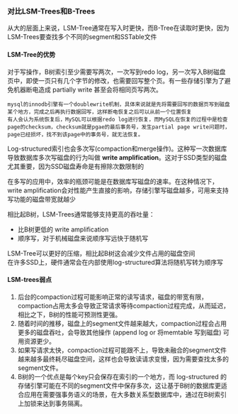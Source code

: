### 对比LSM-Trees和B-Trees
从大的层面上来说，LSM-Tree通常在写入时更快，而B-Tree在读取时更快，因为LSM-Trees要查找多个不同的segment和SSTable文件

#### LSM-Tree的优势
对于写操作，B树索引至少需要写两次，一次写到redo log，另一次写入B树磁盘页中，即使一页只有几个字节的修改，也需要回写整个页。有一些存储引擎为了避免机器断电造成 partially write 甚至会将相同页写两次。  
```
mysql的innodb引擎有一个doublewrite机制，具体来说就是先将需要回写的数据页写到磁盘某个地方，完成之后再执行数据回写，这样断电恢复之后可以从前一个位置恢复  
有人会认为系统恢复后，MySQL可以根据redo log进行恢复，而MySQL在恢复的过程中是检查page的checksum，checksum就是pgae的最后事务号，发生partial page write问题时，page已经损坏，找不到该page中的事务号，就无法恢复。
```
Log-structured索引也会多次写(compaction和merge操作)。这种写一次数据库导致数据库多次写磁盘的行为叫做 **write amplification**。这对于SSD类型的磁盘尤其重要，因为SSD磁盘寿命是有擦除次数限制的  

在多写的应用中，效率的瓶颈可能是在数据库写磁盘的速率。在这种情况下，write amplification会对性能产生直接的影响，存储引擎写磁盘越多，可用来支持写功能的磁盘带宽就越少  

相比起B树，LSM-Trees通常能够支持更高的吞吐量：
- 比B树更低的 write amplification
- 顺序写，对于机械磁盘来说顺序写远快于随机写  

LSM-Tree可以更好的压缩，相比起B树这会减少文件占用的磁盘空间  
在许多SSD上，硬件通常会在内部使用log-structured算法将随机写转为顺序写

#### LSM-trees弱点
1. 后台的compaction过程可能影响正常的读写请求，磁盘的带宽有限，compaction占用太多会导致正常请求等待compaction过程完成，从而延迟，相比之下，B树的性能可预测性更强。
2. 随着时间的推移，磁盘上的segment文件越来越大，compaction过程会占用更多的磁盘吞吐，会导致其他操作 (append log or 将memtable 写到磁盘) 可用资源更少。
3. 如果写请求太快，compaction过程可能跟不上，导致未融合的segment文件越来越多最终耗尽磁盘空间，这样也会导致读请求变慢，因为需要查找太多的segment文件。
4. B树的一个优点是每个key只会保存在索引的一个地方，而 log-structured 的存储引擎可能在不同的segment文件中保存多次，这让基于B树的数据库更适合应用在需要强事务语义的场景，在大多数关系型数据库中，通过在B树索引上加锁来达到事务隔离。